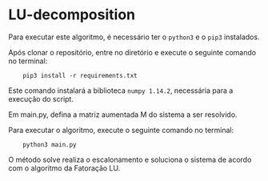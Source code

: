 # LU-decomposition

Para executar este algoritmo, é necessário ter o `python3` e o `pip3` instalados.

Após clonar o repositório, entre no diretório e execute o seguinte comando no terminal:

        pip3 install -r requirements.txt

Este comando instalará a biblioteca `numpy 1.14.2`, necessária para a execução do script.

Em main.py, defina a matriz aumentada M do sistema a ser resolvido.

Para executar o algoritmo, execute o seguinte comando no terminal:

        python3 main.py

O método solve realiza o escalonamento e soluciona o sistema de acordo com o algoritmo da Fatoração LU.
